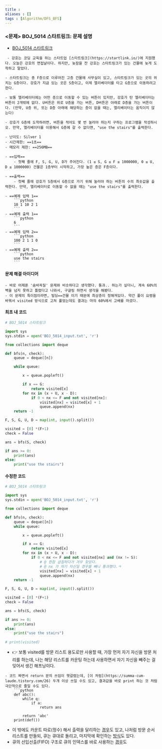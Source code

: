 ```yaml
---
title : 
aliases : []
tags : [Algorithm/DFS_BFS]
---
```


### <문제> BOJ_5014 스타트링크: 문제 설명
- [BOJ_5014 스타트링크](https://www.acmicpc.net/problem/5014)
```ad-question
 - 강호는 코딩 교육을 하는 스타트업 [스타트링크](https://startlink.io/)에 지원했다. 오늘은 강호의 면접날이다. 하지만, 늦잠을 잔 강호는 스타트링크가 있는 건물에 늦게 도착하고 말았다.

- 스타트링크는 총 F층으로 이루어진 고층 건물에 사무실이 있고, 스타트링크가 있는 곳의 위치는 G층이다. 강호가 지금 있는 곳은 S층이고, 이제 엘리베이터를 타고 G층으로 이동하려고 한다.

- 보통 엘리베이터에는 어떤 층으로 이동할 수 있는 버튼이 있지만, 강호가 탄 엘리베이터는 버튼이 2개밖에 없다. U버튼은 위로 U층을 가는 버튼, D버튼은 아래로 D층을 가는 버튼이다. (만약, U층 위, 또는 D층 아래에 해당하는 층이 없을 때는, 엘리베이터는 움직이지 않는다)

- 강호가 G층에 도착하려면, 버튼을 적어도 몇 번 눌러야 하는지 구하는 프로그램을 작성하시오. 만약, 엘리베이터를 이용해서 G층에 갈 수 없다면, "use the stairs"를 출력한다.
```

```ad-attention
- 난이도: Silver 1
- 시간제한: ==1초==
- 메모리 제한: ==256MB==

- ==입력== 
	- 첫째 줄에 F, S, G, U, D가 주어진다. (1 ≤ S, G ≤ F ≤ 1000000, 0 ≤ U, D ≤ 1000000) 건물은 1층부터 시작하고, 가장 높은 층은 F층이다.

- ==출력==
	- 첫째 줄에 강호가 S층에서 G층으로 가기 위해 눌러야 하는 버튼의 수의 최솟값을 출력한다. 만약, 엘리베이터로 이동할 수 없을 때는 "use the stairs"를 출력한다.

- ==예제 입력 1==
	```python
	10 1 10 2 1
	```
- ==예제 출력 1==
	```python
	6
	```
- ==예제 입력 2==
	```python
	100 2 1 1 0
	```
- ==예제 출력 2==
	```python
	use the stairs
	```
```

#### 문제 해결 아이디어
```ad-example
- 바로 어제푼 '숨바꼭질' 문제와 비슷하다고 생각했다. 통과.. 하는가 싶더니, 계속 60%의 벽을 넘지 못하고 틀렸다고 나와서, 구글링 하면서 생각을 해봤다. 
- 이 문제의 특이점이라면, 빌딩==건물 이기 때문에 최상층이 정해져있다. 약간 풀이 요령을 바꿔서 visited 방식으로 고쳐 풀었는데도 결과는 마의 60%에서 고배를 마셨다. 
```

#### 최초 내 코드 
```python
# BOJ_5014 스타트링크 

import sys
sys.stdin = open('BOJ_5014_input.txt', 'r')

from collections import deque

def bfs(n, check):
    queue = deque([n])

    while queue:

        x = queue.popleft()

        if x == G:
            return visited[x]
        for nx in (x + U, x - D):
            if 0 < nx <= F and not visited[nx]:
                visited[nx] = visited[x] + 1
                queue.append(nx)
    return -1

F, S, G, U, D = map(int, input().split())

visited = [0] *(F+1)
check = False 

ans = bfs(S, check)

if ans >= 0:
	print(ans)
else:
	print("use the stairs")

```

#### 수정한 코드 
```python
# BOJ_5014 스타트링크 

import sys
sys.stdin = open('BOJ_5014_input.txt', 'r')

from collections import deque

def bfs(n, check):
    queue = deque([n])
    while queue:

        x = queue.popleft()

        if x == G:
            return visited[x]
        for nx in (x + U, x - D):
            if 0 < nx <= F and not visited[nx] and (nx != S):
                # @ 한참 삽질하다가 겨우 찾았다. 
                # @ nx 가 자기 자신일 경우를 빼니 통과했다.ㅋ
                visited[nx] = visited[x] + 1
                queue.append(nx)
    return -1

F, S, G, U, D = map(int, input().split())

visited = [0] *(F+1)
check = False 

ans = bfs(S, check)

if ans >= 0:
	print(ans)
else:
	print("use the stairs")
        
# print(visited)
```
- 👉 보통 visited를 방문 리스트 용도로만 사용할 때, 가장 먼저 자기 자신을 방문 처리를 하는데, 나는 해당 리스트를 카운팅 하는데 사용하면서 자기 자신을 빼주는 걸 잊어서 생긴 해프닝이다. 

```ad-tip
- 코드 짜면서 return 문의 쓰임이 헷갈렸는데, [이 처럼](https://summa-cum-laude.tistory.com/26) 두개 이상 쓰일 수도 있고, 결과값을 바로 print 하는 것 처럼 극단적으로 줄일 수도 있다. 
	```python
	def abc():
		while q:
			if a:
				return ans

		return 'abc'
	print(def())
```

- 이 밖에도 카운트 따로(정수) 해서 출력을 달리하는 [경우](https://suri78.tistory.com/160)도 있고, 나처럼 방문 순서 리스트를 만들되, 큐는 큐대로 돌리고, 마지막에 확인하는 [방식](https://red-mimmu.tistory.com/103)도 있다. 
- 큐의 선입선출(FIFO) 구조로 큐의 인덱스를 바로 사용하는 [경우](https://songzzi.github.io/2021/08/18/boj-5014/)도 